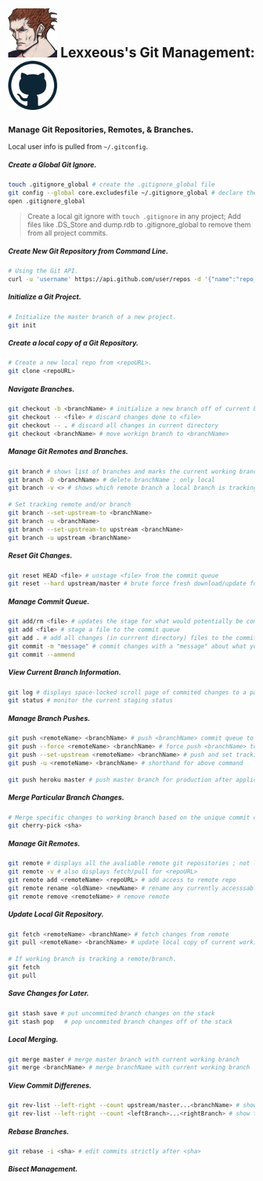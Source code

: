 <!-- Git Management -->

# <img src="../.pics/Lexxeous/lexx_headshot_clear.png" width="100px"/> Lexxeous's Git Management: <img src="../.pics/Git/github_logo.png" width="100"/>
### Manage Git Repositories, Remotes, & Branches.

Local user info is pulled from `~/.gitconfig`.

##### Create a Global Git Ignore.
```sh
touch .gitignore_global # create the .gitignore_global file
git config --global core.excludesfile ~/.gitignore_global # declare the global .gitignore
open .gitignore_global
```
> Create a local git ignore with `touch .gitignore` in any project; Add files like .DS_Store and dump.rdb to .gitignore_global to remove them from all project commits.

##### Create New Git Repository from Command Line.
```sh
# Using the Git API.
curl -u 'username' https://api.github.com/user/repos -d '{"name":"repo_name"}'
```

##### Initialize a Git Project.
```sh
# Initialize the master branch of a new project.
git init 
```

##### Create a local copy of a Git Repository.
```sh
# Create a new local repo from <repoURL>.
git clone <repoURL>
```

##### Navigate Branches.
```sh
git checkout -b <branchName> # initialize a new branch off of current branch with descriptive name
git checkout -- <file> # discard changes done to <file>
git checkout -- . # discard all changes in current directory
git checkout <branchName> # move workign branch to <branchName>
```

##### Manage Git Remotes and Branches.
```sh
git branch # shows list of branches and marks the current working branch
git branch -D <branchName> # delete branchName ; only local
git branch -v <> # shows which remote branch a local branch is tracking

# Set tracking remote and/or branch
git branch --set-upstream-to <branchName>
git branch -u <branchName>
git branch --set-upstream-to upstream <branchName>
git branch -u upstream <branchName>
```

##### Reset Git Changes.
```sh
git reset HEAD <file> # unstage <file> from the commit queue
git reset --hard upstream/master # brute force fresh download/update for local repo
```

##### Manage Commit Queue.
```sh
git add/rm <file> # updates the stage for what would potentially be commited
git add <file> # stage a file to the commit queue
git add . # add all changes (in currrent directory) files to the commit queue
git commit -m "message" # commit changes with a "message" about what you did ; awaits to be pushed
git commit --ammend
```

##### View Current Branch Information.
```sh
git log # displays space-locked scroll page of commited changes to a particular branch ; press 'q' to exit ; displays <sha>
git status # monitor the current staging status
```

##### Manage Branch Pushes.
```sh
git push <remoteName> <branchName> # push <branchName> commit queue to <remoteName> repository/forkRepo ; upstream/mine
git push --force <remoteName> <branchName> # force push <branchName> to <remoteName>
git push --set-upstream <remoteName> <branchName> # push and set tracking remote/branch ; must be on first push
git push -u <remoteName> <branchName> # shorthand for above command

git push heroku master # push master branch for production after application setup
```

##### Merge Particular Branch Changes.
```sh
# Merge specific changes to working branch based on the unique commit code <sha>.
git cherry-pick <sha> 
```

##### Manage Git Remotes.
```sh
git remote # displays all the avaliable remote git repositories ; not local
git remote -v # also displays fetch/pull for <repoURL>
git remote add <remoteName> <repoURL> # add access to remote repo
git remote rename <oldName> <newName> # rename any currently accesssable remote repo
git remote remove <remoteName> # remove remote
```

##### Update Local Git Repository.
```sh
git fetch <remoteName> <branchName> # fetch changes from remote
git pull <remoteName> <branchName> # update local copy of current working branch

# If working branch is tracking a remote/branch.
git fetch
git pull
```

##### Save Changes for Later.
```sh
git stash save # put uncommited branch changes on the stack
git stash pop	# pop uncommited branch changes off of the stack
```

##### Local Merging.
```sh
git merge master # merge master branch with current working branch
git merge <branchName> # merge branchName with current working branch
```

##### View Commit Differenes.
```sh
git rev-list --left-right --count upstream/master...<branchName> # show the commit difference count between upstream/master and branchName
git rev-list --left-right --count <leftBranch>...<rightBranch> # show the commit difference count between leftBranch and rightBranch
```

##### Rebase Branches.
```sh
git rebase -i <sha> # edit commits strictly after <sha>
```

##### Bisect Management.
```sh

```



